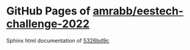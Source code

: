 GitHub Pages of [amrabb/eestech-challenge-2022](https://github.com/amrabb/eestech-challenge-2022.git)
===
Sphinx html documentation of [5326bd9c](https://github.com/amrabb/eestech-challenge-2022/tree/5326bd9c7af07570cf5a9d8d24d2cc9b55d54abd)
